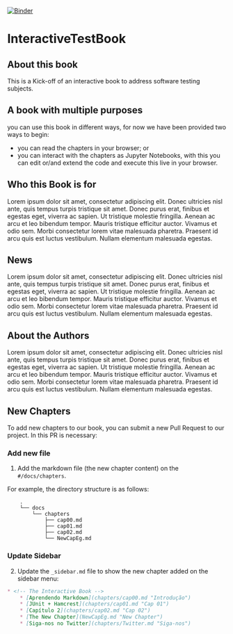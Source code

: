[![Binder](https://mybinder.org/badge_logo.svg)](https://mybinder.org/v2/gh/ViniciusSiqueira54/InteractiveTestBook/master)

# InteractiveTestBook

## About this book

This is a Kick-off of an interactive book to address software testing subjects.

## A book with multiple purposes
you can use this book in different ways, for now we have been provided two ways to begin:
* you can read the chapters in your browser; or
* you can interact with the chapters as Jupyter Notebooks, with this you can edit or/and extend the code and execute this live in your browser.

## Who this Book is for
Lorem ipsum dolor sit amet, consectetur adipiscing elit. Donec ultricies nisl ante, quis tempus turpis tristique sit amet. Donec purus erat, finibus et egestas eget, viverra ac sapien. Ut tristique molestie fringilla. Aenean ac arcu et leo bibendum tempor. Mauris tristique efficitur auctor. Vivamus et odio sem. Morbi consectetur lorem vitae malesuada pharetra. Praesent id arcu quis est luctus vestibulum. Nullam elementum malesuada egestas.

## News
Lorem ipsum dolor sit amet, consectetur adipiscing elit. Donec ultricies nisl ante, quis tempus turpis tristique sit amet. Donec purus erat, finibus et egestas eget, viverra ac sapien. Ut tristique molestie fringilla. Aenean ac arcu et leo bibendum tempor. Mauris tristique efficitur auctor. Vivamus et odio sem. Morbi consectetur lorem vitae malesuada pharetra. Praesent id arcu quis est luctus vestibulum. Nullam elementum malesuada egestas.

## About the Authors
Lorem ipsum dolor sit amet, consectetur adipiscing elit. Donec ultricies nisl ante, quis tempus turpis tristique sit amet. Donec purus erat, finibus et egestas eget, viverra ac sapien. Ut tristique molestie fringilla. Aenean ac arcu et leo bibendum tempor. Mauris tristique efficitur auctor. Vivamus et odio sem. Morbi consectetur lorem vitae malesuada pharetra. Praesent id arcu quis est luctus vestibulum. Nullam elementum malesuada egestas.

## New Chapters

To add new chapters to our book, you can submit a new Pull Request to our project. In this PR is necessary:

### Add new file

1. Add the markdown file (the new chapter content) on the `#/docs/chapters`.

For example, the directory structure is as follows:

```text
	.
	└── docs
	    └── chapters
	        ├── cap00.md
	        ├── cap01.md
	        ├── cap02.md
	        └── NewCapEg.md
```

### Update Sidebar

2. Update the `_sidebar.md` file to show the new chapter added on the sidebar menu:

```markdown
* <!-- The Interactive Book -->
    * [Aprendendo Markdown](chapters/cap00.md "Introdução")
    * [JUnit + Hamcrest](chapters/cap01.md "Cap 01")
    * [Capítulo 2](chapters/cap02.md "Cap 02")
    * [The New Chapter](NewCapEg.md "New Chapter")
    * [Siga-nos no Twitter](chapters/Twitter.md "Siga-nos")
```

